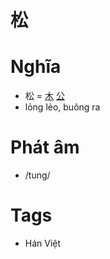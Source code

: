 # 松

# Nghĩa
* 松 = [木](木.md) [公](公.md)
* lỏng lẻo, buông ra

# Phát âm
* /tung/

# Tags
* Hán Việt

<script>window.HANZI_FIELD='松';</script>
